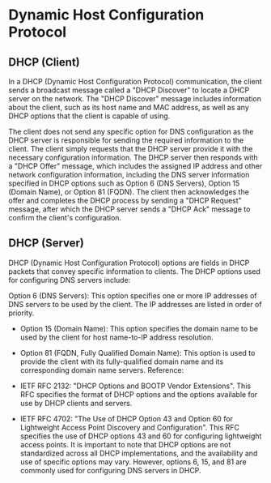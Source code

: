 # Dynamic Host Configuration Protocol

## DHCP (Client)
In a DHCP (Dynamic Host Configuration Protocol) communication, the client sends a broadcast message called a "DHCP Discover"
to locate a DHCP server on the network. The "DHCP Discover" message includes information about the client, such as its host 
name and MAC address, as well as any DHCP options that the client is capable of using.

The client does not send any specific option for DNS configuration as the DHCP server is responsible for sending the 
required information to the client. The client simply requests that the DHCP server provide it with the necessary 
configuration information. The DHCP server then responds with a "DHCP Offer" message, which includes the assigned 
IP address and other network configuration information, including the DNS server information specified in DHCP options 
such as Option 6 (DNS Servers), Option 15 (Domain Name), or Option 81 (FQDN). The client then acknowledges the offer
and completes the DHCP process by sending a "DHCP Request" message, after which the DHCP server sends a "DHCP Ack" 
message to confirm the client's configuration.


## DHCP (Server)
DHCP (Dynamic Host Configuration Protocol) options are fields in DHCP packets that convey specific information to clients. 
The DHCP options used for configuring DNS servers include:

Option 6 (DNS Servers): This option specifies one or more IP addresses of DNS servers to be used by the client. 
The IP addresses are listed in order of priority.

- Option 15 (Domain Name): This option specifies the domain name to be used by the client for host name-to-IP address 
resolution.
- Option 81 (FQDN, Fully Qualified Domain Name): This option is used to provide the client with its fully-qualified domain name and its corresponding domain name servers.
Reference:

- IETF RFC 2132: "DHCP Options and BOOTP Vendor Extensions". This RFC specifies the format of DHCP options and the options available for use by DHCP clients and servers.
- IETF RFC 4702: "The Use of DHCP Option 43 and Option 60 for Lightweight Access Point Discovery and Configuration". This RFC specifies the use of DHCP options 43 and 60 for configuring lightweight access points.
It is important to note that DHCP options are not standardized across all DHCP implementations, and the availability and use of specific options may vary. However, options 6, 15, and 81 are commonly used for configuring DNS servers in DHCP.
